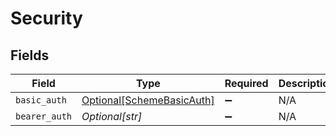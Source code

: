 # Security


## Fields

| Field                                                               | Type                                                                | Required                                                            | Description                                                         | Example                                                             |
| ------------------------------------------------------------------- | ------------------------------------------------------------------- | ------------------------------------------------------------------- | ------------------------------------------------------------------- | ------------------------------------------------------------------- |
| `basic_auth`                                                        | [Optional[SchemeBasicAuth]](../../models/shared/schemebasicauth.md) | :heavy_minus_sign:                                                  | N/A                                                                 |                                                                     |
| `bearer_auth`                                                       | *Optional[str]*                                                     | :heavy_minus_sign:                                                  | N/A                                                                 |                                                                     |